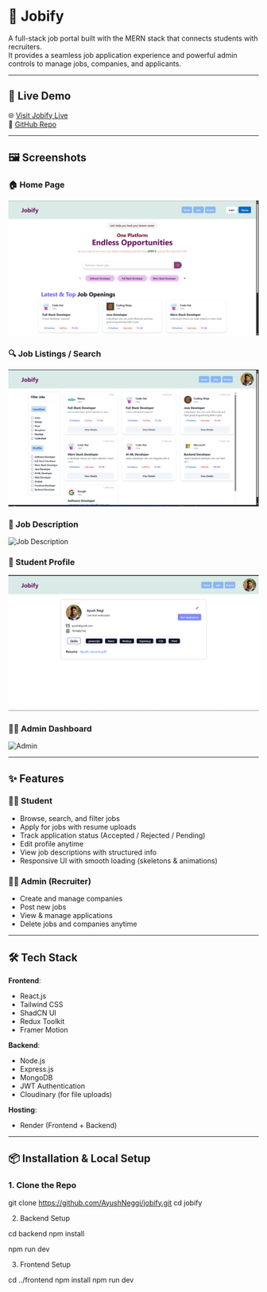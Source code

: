 # 💼 Jobify

A full-stack job portal built with the MERN stack that connects students with recruiters.  
It provides a seamless job application experience and powerful admin controls to manage jobs, companies, and applicants.

---

## 🚀 Live Demo

🌐 [Visit Jobify Live](https://jobify-4pp2.onrender.com/)  
📁 [GitHub Repo](https://github.com/AyushNeggi/jobify)

---

## 🖼️ Screenshots

### 🏠 Home Page  
![Home](screenshots/home.png)

### 🔍 Job Listings / Search  
![Browse](screenshots/browse.png)

### 📄 Job Description  
![Job Description](screenshots/job-description.png)

### 👤 Student Profile  
![Student Profile](screenshots/profile.png)

### 👨‍💼 Admin Dashboard  
![Admin](screenshots/admin-dashboard.png)


---

## ✨ Features

### 👨‍🎓 Student
- Browse, search, and filter jobs
- Apply for jobs with resume uploads
- Track application status (Accepted / Rejected / Pending)
- Edit profile anytime
- View job descriptions with structured info
- Responsive UI with smooth loading (skeletons & animations)

### 👩‍💼 Admin (Recruiter)
- Create and manage companies
- Post new jobs
- View & manage applications
- Delete jobs and companies anytime

---

## 🛠️ Tech Stack

**Frontend**:
- React.js
- Tailwind CSS
- ShadCN UI
- Redux Toolkit
- Framer Motion

**Backend**:
- Node.js
- Express.js
- MongoDB
- JWT Authentication
- Cloudinary (for file uploads)

**Hosting**:
- Render (Frontend + Backend)

---

## 📦 Installation & Local Setup

### 1. Clone the Repo

git clone https://github.com/AyushNeggi/jobify.git
cd jobify

2. Backend Setup

cd backend
npm install

npm run dev

3. Frontend Setup

cd ../frontend
npm install
npm run dev
